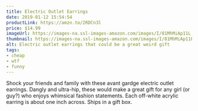 ```yaml
---
title: Electric Outlet Earrings
date: 2019-01-12 15:54:54
productLink: https://amzn.to/2RDCn3l
price: $14.99
imageUrl: https://images-na.ssl-images-amazon.com/images/I/81MhMiAp11L._SY500_.jpg
thumbnail: https://images-na.ssl-images-amazon.com/images/I/81MhMiAp11L._SR600,315_.jpg
alt: Electric outlet earrings that could be a great weird gift
tags:
- cheap
- wtf
- funny
---
```


Shock your friends and family with these avant gardge electric outlet earrings. Dangly and ultra-hip, these would make a great gift for any girl (or guy?) who enjoys whimsical fashion statements. Each off-white acrylic earring is about one inch across. Ships in a gift box.